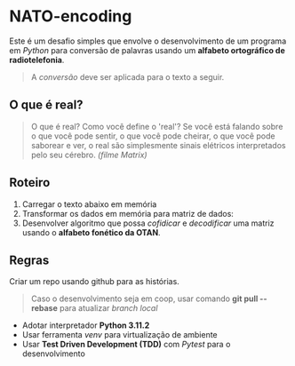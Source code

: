 # NATO-encoding

Este é um desafio simples que envolve o desenvolvimento de um programa em *Python* para conversão de palavras usando um **alfabeto ortográfico de radiotelefonia**.  
> A *conversão* deve ser aplicada para o texto a seguir.

## O que é real?
> O que é real? Como você define o 'real'? Se você está falando sobre o que você pode sentir, o que você pode cheirar, o que você pode saborear e ver, o real são simplesmente sinais elétricos interpretados pelo seu cérebro.
*(filme Matrix)*

## Roteiro

1. Carregar o texto abaixo em memória
2. Transformar os dados em memória para matriz de dados:
3. Desenvolver algoritmo que possa *cofidicar* e *decodificar* uma matriz usando o **alfabeto fonético da OTAN**.

## Regras

Criar um repo usando github para as histórias.
> Caso o desenvolvimento seja em coop, usar comando **git pull --rebase** para atualizar *branch local*

- Adotar interpretador **Python 3.11.2**
- Usar ferramenta *venv* para virtualização de ambiente
- Usar **Test Driven Development (TDD)** com *Pytest* para o desenvolvimento
